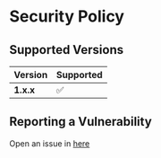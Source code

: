 # Security Policy

## Supported Versions

| Version | Supported |
| ------- | --------- |
| **1.x.x** | ✅        |

## Reporting a Vulnerability

Open an issue in [here](https://github.com/ProxityStudios/repick/issues)
